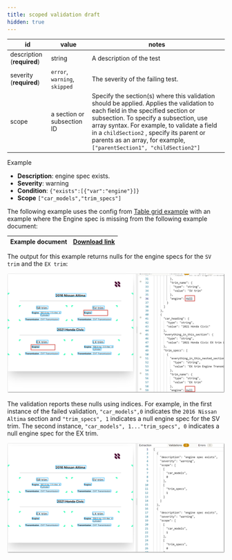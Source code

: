 ```yaml
---
title: scoped validation draft
hidden: true
---
```


| id                         | value                         | notes                                                        |
| -------------------------- | ----------------------------- | ------------------------------------------------------------ |
| description (**required**) | string                        | A description of the test                                    |
| severity (**required**)    | `error`, `warning`, `skipped` | The severity of the failing test.                            |
| scope                      | a section or subsection ID    | Specify the section(s) where this validation should be applied. Applies the validation to each field in the specified section or subsection. To specify a subsection, use array syntax. For example, to validate a field in a  `childSection2` , specify its parent or parents as an array, for example,  `["parentSection1", "childSection2"]` |

Example

- **Description**:  engine spec exists.
- **Severity**: warning
- **Condition**: `{"exists":[{"var":"engine"}]}`
- **Scope** `["car_models","trim_specs"]` 



The following example uses the config from  [Table grid example](doc:sections-example-table-grid) with an example where the Engine spec is missing from the following example document:

| Example document | [Download link](https://raw.githubusercontent.com/sensible-hq/sensible-docs/main/readme-sync/assets/v0/pdfs/vertical_section_table_grid_fail_scoped_validations.pdf) |
| ---------------- | ------------------------------------------------------------ |

The output for this example returns nulls for the engine specs for the `SV trim` and the `EX trim`:

![Click to enlarge](https://raw.githubusercontent.com/sensible-hq/sensible-docs/main/readme-sync/assets/v0/images/final/validation_scoped_1.png)

The validation reports these nulls using indices. For example, in the first instance of the failed validation, `"car_models",0` indicates the `2016 Nissan Altima` section and `"trim_specs", 1` indicates a null engine spec for the SV trim. The second instance, `"car_models", 1..."trim_specs", 0` indicates a null engine spec for the EX trim.

![Click to enlarge](https://raw.githubusercontent.com/sensible-hq/sensible-docs/main/readme-sync/assets/v0/images/final/validation_scoped.png)

